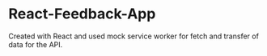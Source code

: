 # React-Feedback-App
 Created with React and used mock service worker for fetch and transfer of data for the API.
